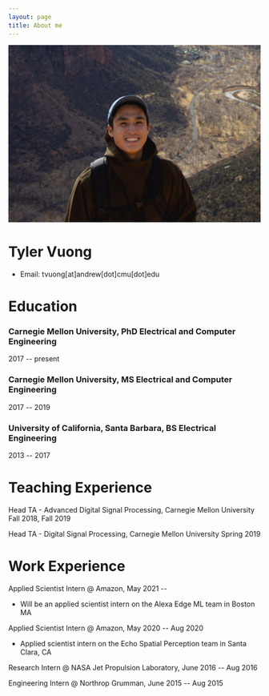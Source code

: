 ```yaml
---
layout: page
title: About me
---
```


![Me](/assets/img/utah_me.JPG)
<!-- The (first) h1 will be used as the <title> of the HTML page -->
# Tyler Vuong

<!-- The unordered list immediately after the h1 will be formatted on a single
line. It is intended to be used for contact details -->
- Email: tvuong[at]andrew[dot]cmu[dot]edu

# Education

 ### <span>Carnegie Mellon University, PhD Electrical and Computer Engineering</span> 
 <span>2017 -- present</span>

 ### <span>Carnegie Mellon University, MS Electrical and Computer Engineering</span>
 <span>2017 -- 2019</span>

 ### <span>University of California, Santa Barbara, BS Electrical Engineering</span>
 <span>2013 -- 2017</span>

# Teaching Experience

<!-- You have to wrap the "left" and "right" half of these headings in spans by
hand -->
 <span>Head TA - Advanced Digital Signal Processing, Carnegie Mellon University</span> <span>Fall 2018, Fall 2019 </span>
 
 <span>Head TA - Digital Signal Processing, Carnegie Mellon University</span> <span>Spring 2019 </span>

# Work Experience

<!-- You have to wrap the "left" and "right" half of these headings in spans by
hand -->
<span>Applied Scientist Intern @ Amazon, </span> <span>May 2021 -- </span>

- Will be an applied scientist intern on the Alexa Edge ML team in Boston MA

 <span>Applied Scientist Intern @ Amazon, </span> <span>May 2020 -- Aug 2020</span>
- Applied scientist intern on the Echo Spatial Perception team in Santa Clara, CA

<span>Research Intern @ NASA Jet Propulsion Laboratory, </span> <span>June 2016 -- Aug 2016</span>

<span>Engineering Intern @ Northrop Grumman, </span> <span>June 2015 -- Aug 2015</span>

